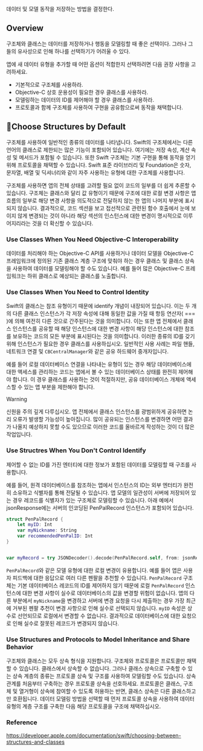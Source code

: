 데이터 및 모델 동작을 저장하는 방법을 결정한다.
## Overview
구조체와 클래스는 데이터를 저장하거나 행동을 모델링할 때 좋은 선택이다. 그러나 그들의 유사성으로 인해 하나를 선택하기가 어려울 수 있다.

앱에 새 데이터 유형을 추가할 때 어떤 옵션이 적합한지 선택하려면 다음 권장 사항을 고려하세요.
- 기본적으로 구조체를 사용하라.
- Objective-C 상호 운용성이 필요한 경우 클래스를 사용하라.
- 모델링하는 데이터의 ID를 제어해야 할 경우 클래스를 사용하라.
- 프로토콜과 함께 구조체를 사용하여 구현을 공유함으로써 동작을 채택합니다.
## Choose Structures by Default
구조체를 사용하여 일반적인 종류의 데이터를 나타냅니다. Swift의 구조체에서는 다른 언어의 클래스로 제한되는 많은 기능이 포함되어 있습니다. 여기에는 저장 속성, 계산 속성 및 메서드가 포함될 수 있습니다. 또한 Swift 구조체는 기본 구현을 통해 동작을 얻기 위해 프로토콜을 채택할 수 있습니다. Swift 표준 라이브러리 및 Foundation은 숫자, 문자열, 배열 및 딕셔너리와 같이 자주 사용하는 유형에 대한 구조체를 사용합니다. 

구조체를 사용하면 앱의 전체 상태를 고려할 필요 없이 코드의 일부를 더 쉽게 추론할 수 있습니다. 구조체는 클래스와 달리 값 유형이기 때문에 구조에 대한 로컬 변경 사항은 앱 흐름의 일부로 해당 변경 사항을 의도적으로 전달하지 않는 한 앱의 나머지 부분에 표시되지 않습니다. 결과적으로, 코드 섹션을 보고 접선적으로 관련된 함수 호출에서 눈에 보이지 않게 변경되는 것이 아니라 해당 섹션의 인스턴스에 대한 변경이 명시적으로 이루어지리라는 것을 더 확신할 수 있습니다.

### Use Classes When You Need Objective-C Interoperability
데이터를 처리해야 하는 Objective-C API를 사용하거나 데이터 모델을 Objective-C 프레임워크에 정의된 기존 클래스 계층 구조에 맞춰야 하는 경우 클래스 및 클래스 상속을 사용하여 데이터를 모델링해야 할 수도 있습니다. 예를 들어 많은 Objective-C 프레임워크는 하위 클래스로 예상되는 클래스를 노출합니다.

### Use Classes When You Need to Control Identity

Swift의 클래스는 참조 유형이기 때문에 identify 개념이 내장되어 있습니다. 이는 두 개의 다른 클래스 인스턴스가 각 저장 속성에 대해 동일한 값을 가질 때 항등 연산자( === )에 의해 여전히 다른 것으로 간주된다는 것을 의미합니다. 이는 또한 앱 전체에서 클래스 인스턴스를 공유할 때 해당 인스턴스에 대한 변경 사항이 해당 인스턴스에 대한 참조를 보유하는 코드의 모든 부분에 표시된다는 것을 의미합니다. 이러한 종류의 ID를 갖기 위해 인스턴스가 필요한 경우 클래스를 사용하십시오. 일반적인 사용 사례는 파일 핸들, 네트워크 연결 및 `CBCentralManager`와 같은 공유 하드웨어 중개자입니다. 

예를 들어 로컬 데이터베이스 연결을 나타내는 유형이 있는 경우 해당 데이터베이스에 대한 액세스를 관리하는 코드는 앱에서 볼 수 있는 데이터베이스 상태를 완전히 제어해야 합니다. 이 경우 클래스를 사용하는 것이 적절하지만, 공유 데이터베이스 개체에 액세스할 수 있는 앱 부분을 제한해야 합니다.

> [!warning]
> 신원을 주의 깊게 다루십시오. 앱 전체에서 클래스 인스턴스를 광범위하게 공유하면 논리 오류가 발생할 가능성이 높아집니다. 많이 공유되는 인스턴스를 변경하면 어떤 결과가 나올지 예상하지 못할 수도 있으므로 이러한 코드를 올바르게 작성하는 것이 더 많은 작업입니다.

### Use Structres When You Don't Control Identify

제어할 수 없는 ID를 가진 엔터티에 대한 정보가 포함된 데이터를 모델링할 때 구조를 사용합니다.

예를 들어, 원격 데이터베이스를 참조하는 앱에서 인스턴스의 ID는 외부 엔터티가 완전히 소유하고 식별자를 통해 전달될 수 있습니다. 앱 모델의 일관성이 서버에 저장되어 있는 경우 레코드를 식별자가 있는 구조체로 모델링할 수 있습니다. 아래 예에서 jsonResponse에는 서버의 인코딩된 PenPalRecord 인스턴스가 포함되어 있습니다.

```swift
struct PenPalRecord {
    let myID: Int
    var myNickname: String
    var recommendedPenPalID: Int
}


var myRecord = try JSONDecoder().decode(PenPalRecord.self, from: jsonResponse)
```

`PenPalRecord`와 같은 모델 유형에 대한 로컬 변경이 유용합니다. 예를 들어 앱은 사용자 피드백에 대한 응답으로 여러 다른 펜팔을 추천할 수 있습니다. `PenPalRecord` 구조체는 기본 데이터베이스 레코드의 ID를 제어하지 않기 때문에 로컬 `PenPalRecord` 인스턴스에 대한 변경 사항이 실수로 데이터베이스의 값을 변경할 위험이 없습니다. 앱의 다른 부분에서 `myNickname`을 변경하고 서버에 변경 요청을 다시 제출하는 경우 가장 최근에 거부된 펜팔 추천이 변경 사항으로 인해 실수로 선택되지 않습니다. `myID` 속성은 상수로 선언되므로 로컬에서 변경할 수 없습니다. 결과적으로 데이터베이스에 대한 요청으로 인해 실수로 잘못된 레코드가 변경되지 않습니다.

### Use Structures and Protocols to Model Inheritance and Share Behavior

구조체와 클래스는 모두 상속 형식을 지원합니다. 구조체와 프로토콜은 프로토콜만 채택할 수 있습니다. 클래스에서 상속할 수 없습니다. 그러나 클래스 상속으로 구축할 수 있는 상속 계층의 종류는 프로토콜 상속 및 구조를 사용하여 모델링할 수도 있습니다. 상속 관계를 처음부터 구축하는 경우 프로토콜 상속을 선호하세요. 프로토콜은 클래스, 구조체 및 열거형이 상속에 참여할 수 있도록 허용하는 반면, 클래스 상속은 다른 클래스하고만 호환됩니다. 데이터 모델링 방법을 선택할 때 먼저 프로토콜 상속을 사용하여 데이터 유형의 계층 구조를 구축한 다음 해당 프로토콜을 구조에 채택하십시오.

### Reference
https://developer.apple.com/documentation/swift/choosing-between-structures-and-classes

